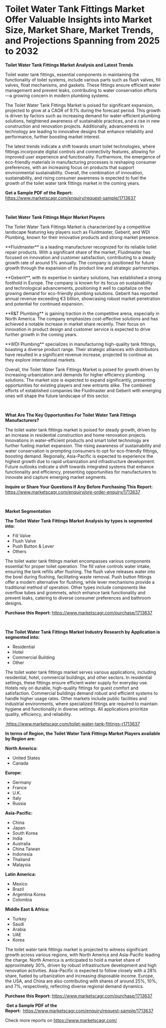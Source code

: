 <p><h1>Toilet Water Tank Fittings Market Offer Valuable Insights into Market Size, Market Share, Market Trends, and Projections Spanning from 2025 to 2032</h1></p><p><strong>Toilet Water Tank Fittings Market Analysis and Latest Trends</strong></p>
<p><p>Toilet water tank fittings, essential components in maintaining the functionality of toilet systems, include various parts such as flush valves, fill valves, float mechanisms, and gaskets. These fittings ensure efficient water management and prevent leaks, contributing to water conservation efforts—a growing concern in modern plumbing systems.</p><p>The Toilet Water Tank Fittings Market is poised for significant expansion, projected to grow at a CAGR of 9.1% during the forecast period. This growth is driven by factors such as increasing demand for water-efficient plumbing solutions, heightened awareness of sustainable practices, and a rise in new construction and renovation projects. Additionally, advancements in technology are leading to innovative designs that enhance reliability and performance, further boosting market interest.</p><p>The latest trends indicate a shift towards smart toilet technologies, where fittings incorporate digital controls and connectivity features, allowing for improved user experience and functionality. Furthermore, the emergence of eco-friendly materials in manufacturing processes is reshaping consumer preferences, with an increasing focus on products that support environmental sustainability. Overall, the combination of innovation, sustainability, and rising consumer awareness is expected to fuel the growth of the toilet water tank fittings market in the coming years.</p></p>
<p><strong>Get a Sample PDF of the Report:&nbsp;</strong> <a href="https://www.marketscagr.com/enquiry/request-sample/1713637?utm_campaign=2208&utm_medium=2&utm_source=Github&utm_content=ia&utm_term=20022025&utm_id=toilet-water-tank-fittings">https://www.marketscagr.com/enquiry/request-sample/1713637</a></p>
<p>&nbsp;</p>
<p><strong>Toilet Water Tank Fittings Major Market Players</strong></p>
<p><p>The Toilet Water Tank Fittings Market is characterized by a competitive landscape featuring key players such as Fluidmaster, Geberit, and WDI Plumbing, known for their innovative products and strong market presence. </p><p>**Fluidmaster** is a leading manufacturer recognized for its reliable toilet repair products. With a significant share of the market, Fluidmaster has focused on innovation and customer satisfaction, contributing to a steady growth rate of around 5% annually. The company is positioned for future growth through the expansion of its product line and strategic partnerships.</p><p>**Geberit**, with its expertise in sanitary solutions, has established a strong foothold in Europe. The company is known for its focus on sustainability and technological advancements, positioning it well to capitalize on the growing demand for eco-friendly plumbing solutions. Geberit has reported annual revenue exceeding €3 billion, showcasing robust market penetration and potential for continued expansion.</p><p>**R&T Plumbing** is gaining traction in the competitive arena, especially in North America. The company emphasizes cost-effective solutions and has achieved a notable increase in market share recently. Their focus on innovation in product design and customer service is expected to drive further growth in the coming years.</p><p>**WDI Plumbing** specializes in manufacturing high-quality tank fittings, boasting a diverse product range. Their strategic alliances with distributors have resulted in a significant revenue increase, projected to continue as they explore international markets.</p><p>Overall, the Toilet Water Tank Fittings Market is poised for growth driven by increasing urbanization and demands for higher efficiency plumbing solutions. The market size is expected to expand significantly, presenting opportunities for existing players and new entrants alike. The combined efforts of established companies like Fluidmaster and Geberit with emerging ones will shape the future landscape of this sector.</p></p>
<p>&nbsp;</p>
<p><strong>What Are The Key Opportunities For Toilet Water Tank Fittings Manufacturers?</strong></p>
<p><p>The toilet water tank fittings market is poised for steady growth, driven by an increase in residential construction and home renovation projects. Innovations in water-efficient products and smart toilet technology are further fueling market expansion. The rising awareness of sustainability and water conservation is prompting consumers to opt for eco-friendly fittings, boosting demand. Regionally, Asia-Pacific is expected to experience the highest growth due to rapid urbanization and infrastructure development. Future outlooks indicate a shift towards integrated systems that enhance functionality and efficiency, presenting opportunities for manufacturers to innovate and capture emerging market segments.</p></p>
<p><strong>Inquire or Share Your Questions If Any Before Purchasing This Report:</strong> <a href="https://www.marketscagr.com/enquiry/pre-order-enquiry/1713637?utm_campaign=2208&utm_medium=2&utm_source=Github&utm_content=ia&utm_term=20022025&utm_id=toilet-water-tank-fittings">https://www.marketscagr.com/enquiry/pre-order-enquiry/1713637</a></p>
<p>&nbsp;</p>
<p><strong>Market Segmentation</strong></p>
<p><strong>The Toilet Water Tank Fittings Market Analysis by types is segmented into:</strong></p>
<p><ul><li>Fill Valve</li><li>Flush Valve</li><li>Push Button & Lever</li><li>Others</li></ul></p>
<p><p>The toilet water tank fittings market encompasses various components essential for proper toilet operation. The fill valve controls water intake, ensuring the tank refills after flushing. The flush valve releases water into the bowl during flushing, facilitating waste removal. Push button fittings offer a modern alternative for flushing, while lever mechanisms provide a traditional method of operation. Other types include components like overflow tubes and grommets, which enhance tank functionality and prevent leaks, catering to diverse consumer preferences and bathroom designs.</p></p>
<p><strong>Purchase this Report:&nbsp;</strong><a href="https://www.marketscagr.com/purchase/1713637?utm_campaign=2208&utm_medium=2&utm_source=Github&utm_content=ia&utm_term=20022025&utm_id=toilet-water-tank-fittings">https://www.marketscagr.com/purchase/1713637</a></p>
<p>&nbsp;</p>
<p><strong>The Toilet Water Tank Fittings Market Industry Research by Application is segmented into:</strong></p>
<p><ul><li>Residential</li><li>Hotel</li><li>Commercial Building</li><li>Other</li></ul></p>
<p><p>The toilet water tank fittings market serves various applications, including residential, hotel, commercial buildings, and other sectors. In residential settings, these fittings ensure efficient water supply for everyday use. Hotels rely on durable, high-quality fittings for guest comfort and satisfaction. Commercial buildings demand robust and efficient systems to handle higher usage rates. Other markets include public facilities and industrial environments, where specialized fittings are required to maintain hygiene and functionality in diverse settings. All applications prioritize quality, efficiency, and reliability.</p></p>
<p><a href="https://www.marketscagr.com/toilet-water-tank-fittings-r1713637?utm_campaign=2208&utm_medium=2&utm_source=Github&utm_content=ia&utm_term=20022025&utm_id=toilet-water-tank-fittings">&nbsp;https://www.marketscagr.com/toilet-water-tank-fittings-r1713637</a></p>
<p><strong>In terms of Region, the Toilet Water Tank Fittings Market Players available by Region are:</strong></p>
<p>
    <p> <strong> North America: </strong>
        <ul>
            <li>United States</li>
            <li>Canada</li>
        </ul>
        </p> 
    <p> <strong> Europe: </strong>
        <ul>
            <li>Germany</li>
            <li>France</li>
            <li>U.K.</li>
            <li>Italy</li>
            <li>Russia</li>
        </ul>
        </p> 
    <p> <strong> Asia-Pacific: </strong>
        <ul>
            <li>China</li>
            <li>Japan</li>
            <li>South Korea</li>
            <li>India</li>
            <li>Australia</li>
            <li>China Taiwan</li>
            <li>Indonesia</li>
            <li>Thailand</li>
            <li>Malaysia</li>
        </ul>
        </p> 
    <p> <strong> Latin America: </strong>
        <ul>
            <li>Mexico</li>
            <li>Brazil</li>
            <li>Argentina Korea</li>
            <li>Colombia</li>
        </ul>
        </p> 
    <p> <strong> Middle East & Africa: </strong>
        <ul>
            <li>Turkey</li>
            <li>Saudi</li>
            <li>Arabia</li>
            <li>UAE</li>
            <li>Korea</li>
        </ul>
    </p>
    </p>
<p><p>The toilet water tank fittings market is projected to witness significant growth across various regions, with North America and Asia-Pacific leading the charge. North America is anticipated to hold a market share of approximately 30%, driven by robust infrastructure development and high renovation activities. Asia-Pacific is expected to follow closely with a 28% share, fueled by urbanization and increasing disposable income. Europe, the USA, and China are also contributing with shares of around 25%, 10%, and 7%, respectively, reflecting diverse regional demand dynamics.</p></p>
<p><strong>Purchase this Report: </strong><a href="https://www.marketscagr.com/purchase/1713637?utm_campaign=2208&utm_medium=2&utm_source=Github&utm_content=ia&utm_term=20022025&utm_id=toilet-water-tank-fittings">https://www.marketscagr.com/purchase/1713637</a></p>
<p>&nbsp;<strong>Get a Sample PDF of the Report:&nbsp;&nbsp;</strong><a href="https://www.marketscagr.com/enquiry/request-sample/1713637?utm_campaign=2208&utm_medium=2&utm_source=Github&utm_content=ia&utm_term=20022025&utm_id=toilet-water-tank-fittings">https://www.marketscagr.com/enquiry/request-sample/1713637</a></p>
<p><strong></strong></p>
<p>Check more reports on <a href="https://www.marketscagr.com/?utm_campaign=2208&utm_medium=2&utm_source=Github&utm_content=ia&utm_term=20022025&utm_id=toilet-water-tank-fittings">https://www.marketscagr.com/</a></p>
